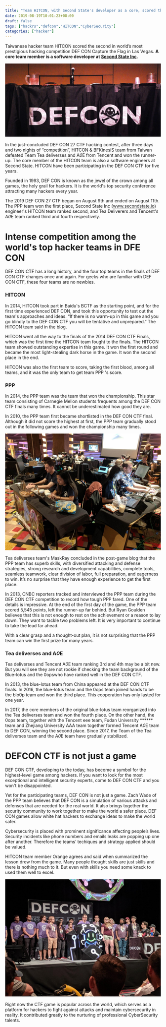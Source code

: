 ```yaml
---
title: "Team HITCON, with Second State's developer as a core, scored the second in DEF CON"
date: 2019-08-19T10:01:23+08:00
draft: false
tags: ["hackrs","defcon","HITCON","CyberSecurity"]
categories: ["hacker"]
---
```


Taiwanese hacker team HITCON scored the second in world’s most prestigious hacking competition DEF CON Capture the Flag in Las Vegas. **A core team member is a software developer at [Second State Inc](www.secondstate.io).**

![](/images/20190819-defcon-2019-01.jpg)

In the just-concluded DEF CON 27 CTF hacking contest, after three days and two nights of “competition”, HITCON & BFKinesiS team from Taiwan defeated Team Tea deliverses and A*0*E from Tencent and won the runner-up. The core member of the HITCON team is also a software engineers at Second State. HITCON have been participating in the DEF CON CTF for five years.

Founded in 1993, DEF CON is known as the jewel of the crown among all games, the holy grail for hackers. It is the world's top security conference attracting many hackers every year.

The 2019 DEF CON 27 CTF began on August 9th and ended on August 11th. The PPP team won the first place, Second State Inc (www.secondstate.io) engineer's HITCON team ranked second, and Tea Deliverers and Tencent's A*0*E team ranked third and fourth respectively.


# Intense competition among the world's top hacker teams in DFE CON


DEF CON CTF has a long history, and the four top teams in the finals of DEF CON CTF changes once and again. For geeks who are familiar with DEF CON CTF, these four teams are no newbies.

### HITCON

In 2014, HITCON took part in Baidu's BCTF as the starting point, and for the first time experienced DEF CON, and took this opportunity to test out the team's approaches and ideas. “If there is no warm-up in this game and you go blindly to the DEF CON CTF you will be tentative and unprepared.” The HITCON team said in the blog.

HITCON went all the way to the finals of the 2014 DEF CON CTF Finals, which was the first time the HITCON team fought to the finals. The HITCON team showed outstanding expertise in this game. It won the first round and became the most light-stealing dark horse in the game. It won the second place in the end.

HITCON was also the first team to score, taking the first blood, among all teams, and it was the only team to get team PPP 's score.

### PPP

In 2014, the PPP team was the team that won the championship. This star team consisting of Carnegie Mellon students frequents among the DEF CON CTF finals many times. It cannot be underestimated how good they are.

In 2010, the PPP team first became shortlisted in the DEF CON CTF final. Although it did not score the highest at first, the PPP team gradually stood out in the following games and won the championship many times.

![](/images/20190819-defcon-2019-03.jpg)

Tea deliverses team's MaskRay concluded in the post-game blog that the PPP team has superb skills, with diversified attacking and defense strategies, strong research and development capabilities, complete tools, seamless teamwork, clear division of labor, full preparation, and eagerness to win. It’s no surprise that they have enough experience to get the first place.

In 2013, CNBC reporters tracked and interviewed the PPP team during the DEF CON CTF competition to record how tough PPP fared. One of the details is impressive. At the end of the first day of the game, the PPP team scored 5,545 points, left the runner-up far behind. But Ryan Goulden believes that this is not enough to rest on the achievement or a reason to lay down. They want to tackle two problems left. It is very important to continue to take the lead far ahead.

With a clear grasp and a thought-out plan, it is not surprising that the PPP team can win the first prize for many years.

### Tea deliverses and A*0*E

Tea deliverses and Tencent A*0*E team ranking 3rd and 4th may be a bit new. But you will see they are not rookie if checking the team background of the Blue-lotus and the 0opswho have ranked well in the DEF CON CTF.

In 2013, the blue-lotus team from China appeared at the DEF CON CTF finals. In 2016, the blue-lotus team and the 0ops team joined hands to be the blo0p team and won the third place. This cooperation has only lasted for one year.

In 2017, the core members of the original blue-lotus team reorganized into the Tea deliverses team and won the fourth place.
On the other hand, the 0ops team, together with the Tencent eee team, Fudan University ****** team and Zhejiang University AAA team together formed Tencent A*0*E team to DEF CON, winning the second place. Since 2017, the Team of the Tea deliverses team and the A*0*E team have gradually stabilized.

# DEFCON CTF is not just a game

DEF CON CTF, developing to the today, has become a symbol for the highest-level game among hackers. If you want to look for the most exceptional and intelligent security experts, come to DEF CON CTF and you won't be disappointed.

Yet for the participating teams, DEF CON is not just a game. Zach Wade of the PPP team believes that DEF CON is a simulation of various attacks and defenses that are needed for the real world. It also brings together the security community to work together to make the world a safer place. DEF CON games allow white hat hackers to exchange ideas to make the world safer.

Cybersecurity is placed with prominent significance affecting people’s lives. Security incidents like phone numbers and emails leaks are popping up one after another. Therefore the teams’ techiques and strategy applied should be valued.

HITCON team member Orange agrees and said when summarized the lesson drew from the game. Many people thought skills are just skills and there is nothing much to it. But even with skills you need some knack to used them well to excel.

![](/images/20190819-defcon-2019-02.jpg)

Right now the CTF game is popular across the world, which serves as a platform for hackers to fight against attacks and maintain cybersecurity in reality. It contributed greatly to the nurturing of professional CyberSecurity talents.
